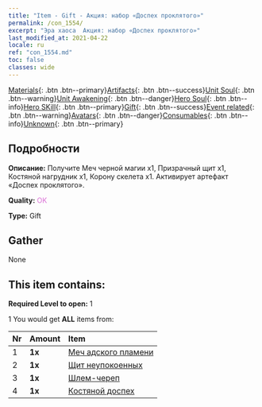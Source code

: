 ```yaml
---
title: "Item - Gift - Акция: набор «Доспех проклятого»"
permalink: /con_1554/
excerpt: "Эра хаоса  Акция: набор «Доспех проклятого»"
last_modified_at: 2021-04-22
locale: ru
ref: "con_1554.md"
toc: false
classes: wide
---
```

 [Materials](/ItemsRU/){: .btn .btn--primary}[Artifacts](/ItemsRU/Artifacts/){: .btn .btn--success}[Unit Soul](/ItemsRU/UnitSoul/){: .btn .btn--warning}[Unit Awakening](/ItemsRU/UnitAwakening/){: .btn .btn--danger}[Hero Soul](/ItemsRU/HeroSoul/){: .btn .btn--info}[Hero SKill](/ItemsRU/HeroSkill/){: .btn .btn--primary}[Gift](/ItemsRU/Gift/){: .btn .btn--success}[Event related](/ItemsRU/Events/){: .btn .btn--warning}[Avatars](/ItemsRU/Avatars/){: .btn .btn--danger}[Consumables](/ItemsRU/Consumables/){: .btn .btn--info}[Unknown](/ItemsRU/Unknown/){: .btn .btn--primary}

## Подробности
 **Описание:** Получите Меч черной магии x1, Призрачный щит x1, Костяной нагрудник x1, Корону скелета x1. Активирует артефакт «Доспех проклятого».

 **Quality:** <span style="color: #DA70D6">OK</span>

 **Type:** Gift

## Gather

  None

## This item contains:

 **Required Level to open:** 1

 1 You would get **ALL** items  from:

  | Nr | Amount |     Item    |
  |:---|:-------|:------------|
  | 1 |  **1x** | [Меч адского пламени](/ru/Items/art_121/) |  | 
  | 2 |  **1x** | [Щит неупокоенных](/ru/Items/art_122/) |  | 
  | 3 |  **1x** | [Шлем-череп](/ru/Items/art_123/) |  | 
  | 4 |  **1x** | [Костяной доспех](/ru/Items/art_124/) |  | 
